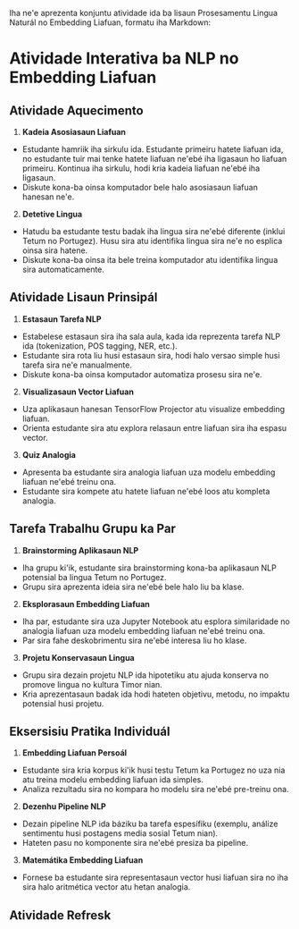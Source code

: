 Iha ne'e aprezenta konjuntu atividade ida ba lisaun Prosesamentu Lingua Naturál no Embedding Liafuan, formatu iha Markdown:

# Atividade Interativa ba NLP no Embedding Liafuan

## Atividade Aquecimento

1. **Kadeia Asosiasaun Liafuan**
- Estudante hamriik iha sirkulu ida. Estudante primeiru hatete liafuan ida, no estudante tuir mai tenke hatete liafuan ne'ebé iha ligasaun ho liafuan primeiru. Kontinua iha sirkulu, hodi kria kadeia liafuan ne'ebé iha ligasaun.
- Diskute kona-ba oinsa komputador bele halo asosiasaun liafuan hanesan ne'e.

2. **Detetive Lingua**
- Hatudu ba estudante testu badak iha lingua sira ne'ebé diferente (inklui Tetum no Portugez). Husu sira atu identifika lingua sira ne'e no esplica oinsa sira hatene.
- Diskute kona-ba oinsa ita bele treina komputador atu identifika lingua sira automaticamente.

## Atividade Lisaun Prinsipál

1. **Estasaun Tarefa NLP**
- Estabelese estasaun sira iha sala aula, kada ida reprezenta tarefa NLP ida (tokenization, POS tagging, NER, etc.).
- Estudante sira rota liu husi estasaun sira, hodi halo versao simple husi tarefa sira ne'e manualmente.
- Diskute kona-ba oinsa komputador automatiza prosesu sira ne'e.

2. **Visualizasaun Vector Liafuan**
- Uza aplikasaun hanesan TensorFlow Projector atu visualize embedding liafuan.
- Orienta estudante sira atu explora relasaun entre liafuan sira iha espasu vector.

3. **Quiz Analogia**
- Apresenta ba estudante sira analogia liafuan uza modelu embedding liafuan ne'ebé treinu ona.
- Estudante sira kompete atu hatete liafuan ne'ebé loos atu kompleta analogia.

## Tarefa Trabalhu Grupu ka Par

1. **Brainstorming Aplikasaun NLP**
- Iha grupu ki'ik, estudante sira brainstorming kona-ba aplikasaun NLP potensial ba lingua Tetum no Portugez.
- Grupu sira aprezenta ideia sira ne'ebé bele halo liu ba klase.

2. **Eksplorasaun Embedding Liafuan**
- Iha par, estudante sira uza Jupyter Notebook atu esplora similaridade no analogia liafuan uza modelu embedding liafuan ne'ebé treinu ona.
- Par sira fahe deskobrimentu sira ne'ebé interesa liu ho klase.

3. **Projetu Konservasaun Lingua**
- Grupu sira dezain projetu NLP ida hipotetiku atu ajuda konserva no promove lingua no kultura Timor nian.
- Kria aprezentasaun badak ida hodi hateten objetivu, metodu, no impaktu potensial husi projetu.

## Eksersisiu Pratika Individuál

1. **Embedding Liafuan Persoál**
- Estudante sira kria korpus ki'ik husi testu Tetum ka Portugez no uza nia atu treina modelu embedding liafuan ida simples.
- Analiza rezultadu sira no kompara ho modelu sira ne'ebé pre-treinu ona.

2. **Dezenhu Pipeline NLP**
- Dezain pipeline NLP ida báziku ba tarefa espesífiku (exemplu, análize sentimentu husi postagens media sosial Tetum nian).
- Hateten pasu no komponente sira ne'ebé presiza ba pipeline.

3. **Matemátika Embedding Liafuan**
- Fornese ba estudante sira representasaun vector husi liafuan sira no iha sira halo aritmética vector atu hetan analogia.

## Atividade Refresk